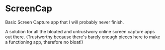 # ScreenCap

Basic Screen Capture app that I will probably never finish.

A solution for all the bloated and untrustwory online screen capture apps out there.
(Trustworthy because there's barely enough pieces here to make a functioning app, therefore no bloat!)
